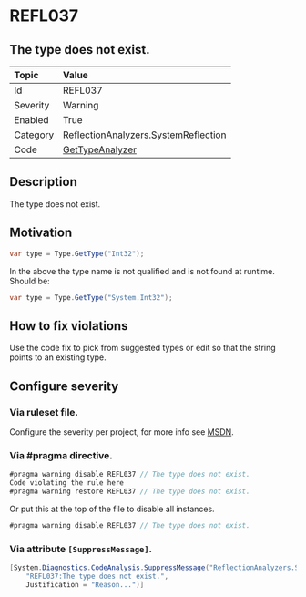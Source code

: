 # REFL037
## The type does not exist.

| Topic    | Value
| :--      | :--
| Id       | REFL037
| Severity | Warning
| Enabled  | True
| Category | ReflectionAnalyzers.SystemReflection
| Code     | [GetTypeAnalyzer]([GetTypeAnalyzer](https://github.com/DotNetAnalyzers/ReflectionAnalyzers/blob/master/ReflectionAnalyzers/NodeAnalzers/GetTypeAnalyzer.cs))

## Description

The type does not exist.

## Motivation

```cs
var type = Type.GetType("Int32");
```

In the above the type name is not qualified and is not found at runtime. Should be:

```cs
var type = Type.GetType("System.Int32");
```

## How to fix violations

Use the code fix to pick from suggested types or edit so that the string points to an existing type.

<!-- start generated config severity -->
## Configure severity

### Via ruleset file.

Configure the severity per project, for more info see [MSDN](https://msdn.microsoft.com/en-us/library/dd264949.aspx).

### Via #pragma directive.
```C#
#pragma warning disable REFL037 // The type does not exist.
Code violating the rule here
#pragma warning restore REFL037 // The type does not exist.
```

Or put this at the top of the file to disable all instances.
```C#
#pragma warning disable REFL037 // The type does not exist.
```

### Via attribute `[SuppressMessage]`.

```C#
[System.Diagnostics.CodeAnalysis.SuppressMessage("ReflectionAnalyzers.SystemReflection", 
    "REFL037:The type does not exist.", 
    Justification = "Reason...")]
```
<!-- end generated config severity -->